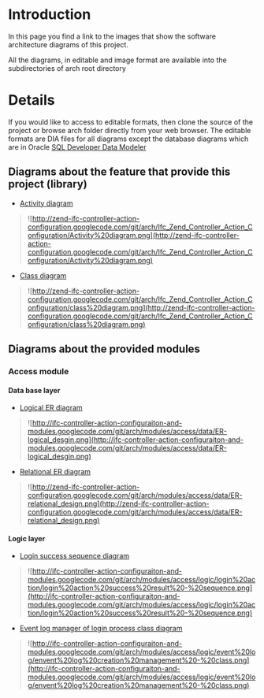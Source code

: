 # Introduction #

In this page you find a link to the images that show the software architecture diagrams of this project.

All the diagrams, in editable and image format are available into the subdirectories of arch root directory


# Details #

If you would like to access to editable formats, then clone the source of the project or browse arch folder directly from your web browser.
The editable formats are DIA files for all diagrams except the database diagrams which are in Oracle [SQL Developer Data Modeler](http://www.oracle.com/technetwork/developer-tools/datamodeler/overview/index.html)


## Diagrams about the feature that provide this project (library) ##

  * [Activity diagram](http://zend-ifc-controller-action-configuration.googlecode.com/git/arch/Ifc_Zend_Controller_Action_Configuration/Activity%20diagram.png)

> ![http://zend-ifc-controller-action-configuration.googlecode.com/git/arch/Ifc_Zend_Controller_Action_Configuration/Activity%20diagram.png](http://zend-ifc-controller-action-configuration.googlecode.com/git/arch/Ifc_Zend_Controller_Action_Configuration/Activity%20diagram.png)

  * [Class diagram](http://zend-ifc-controller-action-configuration.googlecode.com/git/arch/Ifc_Zend_Controller_Action_Configuration/class%20diagram.png)

> ![http://zend-ifc-controller-action-configuration.googlecode.com/git/arch/Ifc_Zend_Controller_Action_Configuration/class%20diagram.png](http://zend-ifc-controller-action-configuration.googlecode.com/git/arch/Ifc_Zend_Controller_Action_Configuration/class%20diagram.png)

## Diagrams about the provided modules ##

### Access module ###

#### Data base layer ####
  * [Logical ER diagram](http://ifc-controller-action-configuraiton-and-modules.googlecode.com/git/arch/modules/access/data/ER-logical_desgin.png)

> ![http://ifc-controller-action-configuraiton-and-modules.googlecode.com/git/arch/modules/access/data/ER-logical_desgin.png](http://ifc-controller-action-configuraiton-and-modules.googlecode.com/git/arch/modules/access/data/ER-logical_desgin.png)

  * [Relational ER diagram](http://zend-ifc-controller-action-configuration.googlecode.com/git/arch/modules/access/data/ER-relational_design.png)

> ![http://zend-ifc-controller-action-configuration.googlecode.com/git/arch/modules/access/data/ER-relational_design.png](http://zend-ifc-controller-action-configuration.googlecode.com/git/arch/modules/access/data/ER-relational_design.png)


#### Logic layer ####
  * [Login success sequence diagram](http://ifc-controller-action-configuraiton-and-modules.googlecode.com/git/arch/modules/access/logic/login%20action/login%20action%20success%20result%20-%20sequence.png)
> ![http://ifc-controller-action-configuraiton-and-modules.googlecode.com/git/arch/modules/access/logic/login%20action/login%20action%20success%20result%20-%20sequence.png](http://ifc-controller-action-configuraiton-and-modules.googlecode.com/git/arch/modules/access/logic/login%20action/login%20action%20success%20result%20-%20sequence.png)
  * [Event log manager of login process class diagram](http://ifc-controller-action-configuraiton-and-modules.googlecode.com/git/arch/modules/access/logic/event%20log/envent%20log%20creation%20management%20-%20class.png)
> ![http://ifc-controller-action-configuraiton-and-modules.googlecode.com/git/arch/modules/access/logic/event%20log/envent%20log%20creation%20management%20-%20class.png](http://ifc-controller-action-configuraiton-and-modules.googlecode.com/git/arch/modules/access/logic/event%20log/envent%20log%20creation%20management%20-%20class.png)
